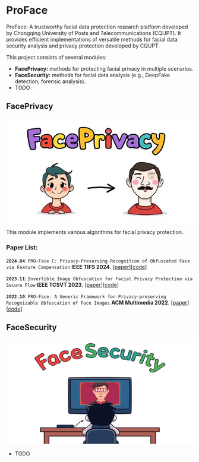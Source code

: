 # ProFace
ProFace: A trustworthy facial data protection research platform developed by Chongqing University of Posts and Telecommunications (CQUPT). It provides efficient implementations of versatile methods for facial data security analysis and privacy protection developed by CQUPT.

This project consists of several modules: 
- **FacePrivacy:** methods for protecting facial privacy in multiple scenarios.
- **FaceSecurity:** methods for facial data analysis (e.g., DeepFake detection, forensic analysis).
- TODO

## FacePrivacy

![](./FacePrivacy/PRO-Face%20S/assets/faceprivacy.jpg)

This module implements various algorithms for facial privacy protection.
### Paper List:
**`2024.04`**: `PRO-Face C: Privacy-Preserving Recognition of Obfuscated Face via Feature Compensation` **IEEE TIFS 2024**.
[[paper](https://ieeexplore.ieee.org/document/10499238)][[code](https://github.com/fkeufss/ProFace/tree/main/FacePrivacy/PRO-Face%20C)]

**`2023.11`**: `Invertible Image Obfuscation for Facial Privacy Protection via Secure Flow` **IEEE TCSVT 2023**.
[[paper](https://ieeexplore.ieee.org/document/10366303/)][[code](https://github.com/fkeufss/ProFace/tree/main/FacePrivacy/PRO-Face%20S)]

**`2022.10`**: `PRO-Face: A Generic Framework for Privacy-preserving Recognizable Obfuscation of Face Images` **ACM Multimedia 2022**.
[[paper](https://dl.acm.org/doi/10.1145/3503161.3548202)][[code](https://github.com/fkeufss/ProFace/tree/main/FacePrivacy/PRO-Face)]

## FaceSecurity

![](./FacePrivacy/PRO-Face%20S/assets/facesecurity.png)

- TODO

